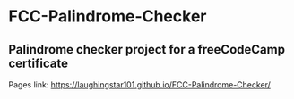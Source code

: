# FCC-Palindrome-Checker
 
## Palindrome checker project for a freeCodeCamp certificate

Pages link: https://laughingstar101.github.io/FCC-Palindrome-Checker/
